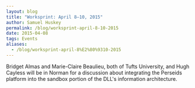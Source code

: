 ```yaml
---
layout: blog
title: "Worksprint: April 8–10, 2015"
author: Samuel Huskey
permalink: /blog/worksprint-april-8-10-2015
date: 2015-04-08
tags: Events
aliases:
  - /blog/worksprint-april-8%E2%80%9310-2015
---
```


Bridget Almas and Marie-Claire Beaulieu, both of Tufts University, and Hugh Cayless will be in Norman for a discussion about integrating the Perseids platform into the sandbox portion of the DLL's information architecture.
